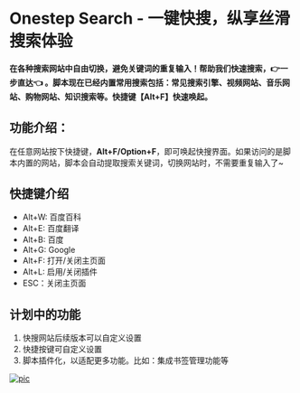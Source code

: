 # Onestep Search - 一键快搜，纵享丝滑搜索体验

#### 在各种搜索网站中自由切换，避免关键词的重复输入！帮助我们快速搜索，👉一步直达👈 。脚本现在已经内置常用搜索包括：常见搜索引擎、视频网站、音乐网站、购物网站、知识搜索等。快捷键【Alt+F】快速唤起。

## 功能介绍：
在任意网站按下快捷键，**Alt+F/Option+F**，即可唤起快搜界面。如果访问的是脚本内置的网站，脚本会自动提取搜索关键词，切换网站时，不需要重复输入了~

## 快捷键介绍
- Alt+W: 百度百科
- Alt+E: 百度翻译
- Alt+B: 百度
- Alt+G: Google
- Alt+F: 打开/关闭主页面
- Alt+L: 启用/关闭插件
- ESC：关闭主页面

## 计划中的功能
1. 快搜网站后续版本可以自定义设置
2. 快捷按键可自定义设置
3. 脚本插件化，以适配更多功能。比如：集成书签管理功能等

[![pic](https://cdn.statically.io/gh/xanthella/onestepsearch/master/image/onestep.png "pic")](https://cdn.statically.io/gh/xanthella/onestepsearch/master/image/onestep.png "pic")
